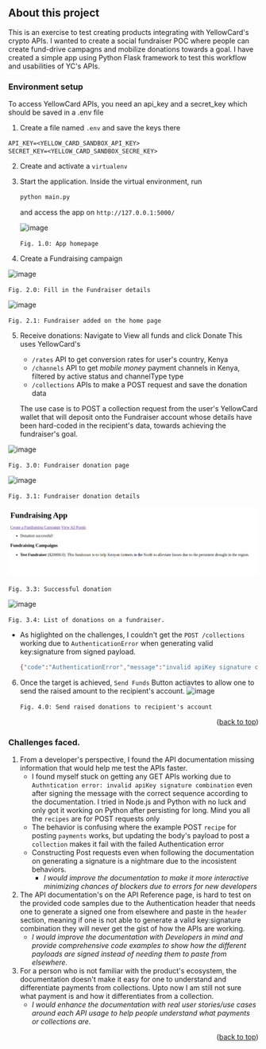 ## About this project
This is an exercise to test creating products integrating with YellowCard's crypto APIs.
I wanted to create a social fundraiser POC where people can create fund-drive campagns and mobilize donations towards a goal.
I have created a simple app using Python Flask framework to test this workflow and usabilities of YC's APIs.

### Environment setup
To access YellowCard APIs, you need an api_key and a secret_key which should be saved in a .env file
1. Create a file named `.env` and save the keys there
```
API_KEY=<YELLOW_CARD_SANDBOX_API_KEY>
SECRET_KEY=<YELLOW_CARD_SANDBOX_SECRE_KEY>
```
2. Create and activate a `virtualenv`

3. Start the application. Inside the virtual environment, run
   ```sh
   python main.py
   ```
   and access the app on `http://127.0.0.1:5000/`
   
   ![image](https://github.com/patrickRobotics/yellowcard-fundraiser/assets/4558053/fc54b12f-10fe-4c4c-9602-cea70cce79b5)
   
   `Fig. 1.0: App homepage`

5. Create a Fundraising campaign
   
  ![image](https://github.com/patrickRobotics/yellowcard-fundraiser/assets/4558053/38b4d172-ae77-40b5-99e3-a0254d2504c3)
  
  `Fig. 2.0: Fill in the Fundraiser details`
  
  ![image](https://github.com/patrickRobotics/yellowcard-fundraiser/assets/4558053/a4d6cdaf-6206-404d-aebc-b2214a271ba0)
  
  `Fig. 2.1: Fundraiser added on the home page`

5. Receive donations: Navigate to View all funds and click Donate
   This uses YellowCard's
   * `/rates` API to get conversion rates for user's country, Kenya
   * `/channels` API to get *mobile money* payment channels in Kenya, filtered by active status and channelType type
   * `/collections` APIs to make a POST request and save the donation data
   
   The use case is to POST a collection request from the user's YellowCard wallet that will deposit onto the Fundraiser account
   whose details have been hard-coded in the recipient's data, towards achieving the fundraiser's goal.

  ![image](https://github.com/patrickRobotics/yellowcard-fundraiser/assets/4558053/aa960af2-dc8b-4265-9e2f-df41c3c41224)
  
  `Fig. 3.0: Fundraiser donation page`
  
  ![image](https://github.com/patrickRobotics/yellowcard-fundraiser/assets/4558053/69ac60ee-64e5-4d8f-84e0-3263feadd586)
  
  `Fig. 3.1: Fundraiser donation details`
  
  ![img.png](img.png)
  
  `Fig. 3.3: Successful donation`
  
  ![image](https://github.com/patrickRobotics/yellowcard-fundraiser/assets/4558053/d37ffa05-35c0-4c6a-a5da-912efc70ed7b)

  `Fig. 3.4: List of donations on a fundraiser.`

  * As higlighted on the challenges, I couldn't get the `POST /collections` working due to `AuthenticationError` when generating valid key:signature from signed payload.
    ```sh
    {"code":"AuthenticationError","message":"invalid apiKey signature combination"}
    ```


6. Once the target is achieved, `Send Funds` Button actiavtes to allow one to send the raised amount to the recipient's account.
   ![image](https://github.com/patrickRobotics/yellowcard-fundraiser/assets/4558053/5e68c5e2-0313-411d-9b32-6e678948d012)

   `Fig. 4.0: Send raised donations to recipient's account`

   <p align="right">(<a href="#readme-top">back to top</a>)</p>

### Challenges faced.
1. From a developer's perspective, I found the API documentation missing information that would help me test the APIs faster.
   - I found myself stuck on getting any GET APIs working due to `Authntication error: invalid apiKey signature combination` even 
   after signing the message with the correct sequence according to the documentation. I tried in Node.js and Python with no luck and only got it working
   on Python after persisting for long. Mind you all the `recipes` are for POST requests only
   - The behavior is confusing where the example POST `recipe` for posting `payments` works, but updating the body's payload to post a `collection` makes it fail with the failed Authentication error
   - Constructing Post requests even when following the documentation on generating a signature is a nightmare due to the incosistent behaviors.
      - *I would improve the documentation to make it more interactive minimizing chances of blockers due to errors for new developers*
2. The API documentation's on the API Reference page, is hard to test on the provided code samples due to the Authentication header 
   that needs one to generate a signed one from elsewhere and paste in the `header` section, meaning if one is not able to generate a valid key:signature combination
   they will never get the gist of how the APIs are working.
      - *I would improve the documentation with Developers in mind and provide comprehensive code examples to show how the different payloads are signed instead of needing them to paste from elsewhere.*
3. For a person who is not familiar with the product's ecosystem, the documentation doesn't make it easy for one to understand and differentiate payments from collections. 
   Upto now I am still not sure what payment is and how it differentiates from a collection.
      - *I would enhance the documentation with real user stories/use cases around each API usage to help people understand what payments or collections are.* 
<p align="right">(<a href="#readme-top">back to top</a>)</p>
